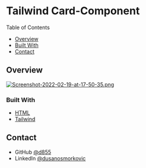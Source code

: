 # Tailwind Card-Component

Table of Contents

- [Overview](#overview)
- [Built With](#built-with)
- [Contact](#contact)

## Overview

[![Screenshot-2022-02-19-at-17-50-35.png](https://i.postimg.cc/L4gHRMM6/Screenshot-2022-02-19-at-17-50-35.png)](https://postimg.cc/NLYh7SMW)

### Built With

- [HTML](https://html.com/)
- [Tailwind](https://tailwindcss.com/)

## Contact

- GitHub [@d855](https://github.com/d855)
- LinkedIn [@dusanosmorkovic](https://www.linkedin.com/in/dusanosmokrovic/)
